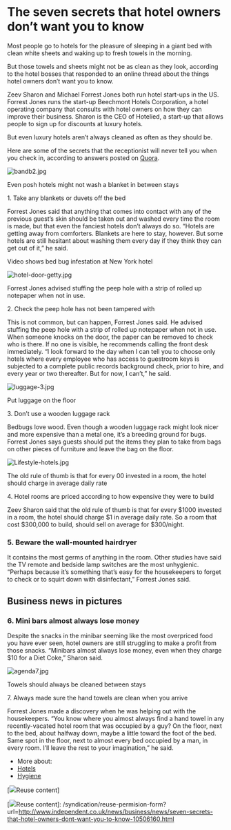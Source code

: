 # The seven secrets that hotel owners don’t want you to know

Most people go to hotels for the pleasure of sleeping in a giant bed with clean white sheets and waking up to fresh towels in the morning.

But those towels and sheets might not be as clean as they look, according to the hotel bosses that responded to an online thread about the things hotel owners don’t want you to know.

Zeev Sharon and Michael Forrest Jones both run hotel start-ups in the US. Forrest Jones runs the start-up Beechmont Hotels Corporation, a hotel operating company that consults with hotel owners on how they can improve their business. Sharon is the CEO of Hotelied, a start-up that allows people to sign up for discounts at luxury hotels.

But even luxury hotels aren’t always cleaned as often as they should be.

Here are some of the secrets that the receptionist will never tell you when you check in, according to answers posted on [Quora].

![bandb2.jpg]

Even posh hotels might not wash a blanket in between stays

1\. Take any blankets or duvets off the bed

Forrest Jones said that anything that comes into contact with any of the previous guest’s skin should be taken out and washed every time the room is made, but that even the fanciest hotels don’t always do so. “Hotels are getting away from comforters. Blankets are here to stay, however. But some hotels are still hesitant about washing them every day if they think they can get out of it,” he said.

Video shows bed bug infestation at New York hotel

![hotel-door-getty.jpg]

Forrest Jones advised stuffing the peep hole with a strip of rolled up notepaper when not in use.

2\. Check the peep hole has not been tampered with

This is not common, but can happen, Forrest Jones said. He advised stuffing the peep hole with a strip of rolled up notepaper when not in use. When someone knocks on the door, the paper can be removed to check who is there. If no one is visible, he recommends calling the front desk immediately. “I look forward to the day when I can tell you to choose only hotels where every employee who has access to guestroom keys is subjected to a complete public records background check, prior to hire, and every year or two thereafter. But for now, I can’t,” he said.

![luggage-3.jpg]

Put luggage on the floor

3\. Don’t use a wooden luggage rack

Bedbugs love wood. Even though a wooden luggage rack might look nicer and more expensive than a metal one, it’s a breeding ground for bugs. Forrest Jones says guests should put the items they plan to take from bags on other pieces of furniture and leave the bag on the floor.

![Lifestyle-hotels.jpg]

The old rule of thumb is that for every 00 invested in a room, the hotel should charge in average daily rate

4\. Hotel rooms are priced according to how expensive they were to build

Zeev Sharon said that the old rule of thumb is that for every \$1000 invested in a room, the hotel should charge \$1 in average daily rate. So a room that cost \$300,000 to build, should sell on average for \$300/night.

### 5. Beware the wall-mounted hairdryer

It contains the most germs of anything in the room. Other studies have said the TV remote and bedside lamp switches are the most unhygienic. “Perhaps because it’s something that’s easy for the housekeepers to forget to check or to squirt down with disinfectant,” Forrest Jones said.

## Business news in pictures

### 6. Mini bars almost always lose money

Despite the snacks in the minibar seeming like the most overpriced food you have ever seen, hotel owners are still struggling to make a profit from those snacks. “Minibars almost always lose money, even when they charge \$10 for a Diet Coke,” Sharon said.

![agenda7.jpg]

Towels should always be cleaned between stays

7\. Always made sure the hand towels are clean when you arrive

Forrest Jones made a discovery when he was helping out with the housekeepers. “You know where you almost always find a hand towel in any recently-vacated hotel room that was occupied by a guy? On the floor, next to the bed, about halfway down, maybe a little toward the foot of the bed. Same spot in the floor, next to almost every bed occupied by a man, in every room. I’ll leave the rest to your imagination,” he said.

-   More about:
-   [Hotels]
-   [Hygiene]

[![][1]Reuse content]

  [Quora]: https://www.quora.com/What-are-the-things-we-dont-know-about-hotel-rooms
  [bandb2.jpg]: https://static.independent.co.uk/s3fs-public/styles/story_medium/public/thumbnails/image/2014/03/18/10/bandb2.jpg "bandb2.jpg"
  [hotel-door-getty.jpg]: https://static.independent.co.uk/s3fs-public/styles/story_medium/public/thumbnails/image/2015/05/26/11/hotel-door-getty.jpg "hotel-door-getty.jpg"
  [luggage-3.jpg]: https://static.independent.co.uk/s3fs-public/styles/story_medium/public/thumbnails/image/2013/07/31/15/luggage-3.jpg "luggage-3.jpg"
  [Lifestyle-hotels.jpg]: https://static.independent.co.uk/s3fs-public/styles/story_medium/public/thumbnails/image/2015/04/13/11/Lifestyle-hotels.jpg "Lifestyle-hotels.jpg"
  [agenda7.jpg]: https://static.independent.co.uk/s3fs-public/styles/story_medium/public/thumbnails/image/2014/03/13/16/agenda7.jpg "agenda7.jpg"
  [Hotels]: /topic/Hotels
  [Hygiene]: /topic/Hygiene
  [1]: /sites/all/themes/ines_themes/independent_theme/img/reuse.png
  [![][1]Reuse content]: /syndication/reuse-permision-form?url=http://www.independent.co.uk/news/business/news/seven-secrets-that-hotel-owners-dont-want-you-to-know-10506160.html

